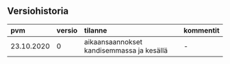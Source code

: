 ## Versiohistoria ##

| pvm | versio | tilanne | kommentit |
| :---|:-------| :-------| :---------|
| 23.10.2020 | 0 | aikaansaannokset kandisemmassa ja kesällä | - |
